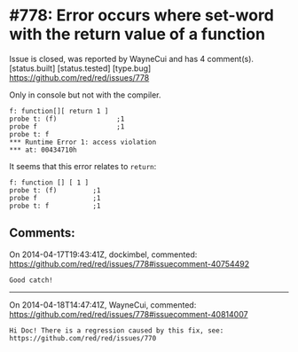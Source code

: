 
#778: Error occurs where set-word with the return value of a function
================================================================================
Issue is closed, was reported by WayneCui and has 4 comment(s).
[status.built] [status.tested] [type.bug]
<https://github.com/red/red/issues/778>

Only in console but not with the compiler.

```
f: function[][ return 1 ]
probe t: (f)               ;1
probe f                    ;1
probe t: f
*** Runtime Error 1: access violation
*** at: 00434710h
```

It seems that this error relates to `return`:

```
f: function [] [ 1 ]
probe t: (f)         ;1
probe f              ;1
probe t: f           ;1
```



Comments:
--------------------------------------------------------------------------------

On 2014-04-17T19:43:41Z, dockimbel, commented:
<https://github.com/red/red/issues/778#issuecomment-40754492>

    Good catch!

--------------------------------------------------------------------------------

On 2014-04-18T14:47:41Z, WayneCui, commented:
<https://github.com/red/red/issues/778#issuecomment-40814007>

    Hi Doc! There is a regression caused by this fix, see: https://github.com/red/red/issues/770

